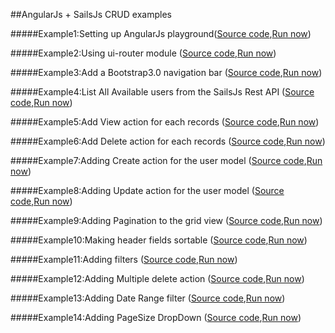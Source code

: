 ##AngularJs + SailsJs CRUD examples

#####Example1:Setting up AngularJs playground([Source code](https://github.com/sirinibin/angularsailscrud/tree/master/example1),[Run now](http://sirinibin.github.io/example1/))

#####Example2:Using ui-router module ([Source code](https://github.com/sirinibin/angularsailscrud/tree/master/example2),[Run now](http://sirinibin.github.io/example2/))

#####Example3:Add a Bootstrap3.0 navigation bar ([Source code](https://github.com/sirinibin/angularsailscrud/tree/master/example3),[Run now](http://sirinibin.github.io/example3/))


#####Example4:List All Available users from the SailsJs Rest API ([Source code](https://github.com/sirinibin/angularsailscrud/tree/master/example4),[Run now](http://sirinibin.github.io/example4/))


#####Example5:Add View action for each records ([Source code](https://github.com/sirinibin/angularsailscrud/tree/master/example5),[Run now](http://sirinibin.github.io/example5/))

#####Example6:Add Delete action for each records ([Source code](https://github.com/sirinibin/angularsailscrud/tree/master/example6),[Run now](http://sirinibin.github.io/example6/))

#####Example7:Adding Create action for the user model ([Source code](https://github.com/sirinibin/angularsailscrud/tree/master/example7),[Run now](http://sirinibin.github.io/example4/))

#####Example8:Adding Update action for the user model ([Source code](https://github.com/sirinibin/angularsailscrud/tree/master/example8),[Run now](http://sirinibin.github.io/example8/))

#####Example9:Adding Pagination to the grid view ([Source code](https://github.com/sirinibin/angularsailscrud/tree/master/example9),[Run now](http://sirinibin.github.io/example9/))

#####Example10:Making header fields sortable ([Source code](https://github.com/sirinibin/angularsailscrud/tree/master/example10),[Run now](http://sirinibin.github.io/example10/))

#####Example11:Adding filters ([Source code](https://github.com/sirinibin/angularsailscrud/tree/master/example11),[Run now](http://sirinibin.github.io/example11/))

#####Example12:Adding Multiple delete action ([Source code](https://github.com/sirinibin/angularsailscrud/tree/master/example12),[Run now](http://sirinibin.github.io/example12/))

#####Example13:Adding Date Range filter ([Source code](https://github.com/sirinibin/angularsailscrud/tree/master/example13),[Run now](http://sirinibin.github.io/example13/))

#####Example14:Adding PageSize DropDown ([Source code](https://github.com/sirinibin/angularsailscrud/tree/master/example14),[Run now](http://sirinibin.github.io/example14/))


